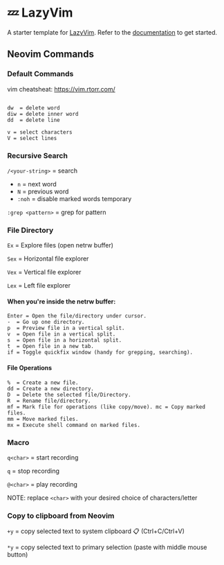 # 💤 LazyVim

A starter template for [LazyVim](https://github.com/LazyVim/LazyVim).
Refer to the [documentation](https://lazyvim.github.io/installation) to get started.

## Neovim Commands

### Default Commands

vim cheatsheat: https://vim.rtorr.com/

```shell

dw  = delete word
diw = delete inner word
dd  = delete line

v = select characters
V = select lines

```

### Recursive Search

`/<your-string>` = search
- `n` = next word
- `N` = previous word
- `:noh` = disable marked words temporary

`:grep <pattern>` = grep for pattern

### File Directory

`Ex` = Explore files (open netrw buffer)

`Sex` = Horizontal file explorer

`Vex` = Vertical file explorer

`Lex` = Left file explorer

#### When you're inside the netrw buffer:

```
Enter = Open the file/directory under cursor.
-  = Go up one directory.
p  = Preview file in a vertical split.
v  = Open file in a vertical split.
s  = Open file in a horizontal split.
t  = Open file in a new tab.
if = Toggle quickfix window (handy for grepping, searching).
```

#### File Operations

```
%  = Create a new file.
dd = Create a new directory.
D  = Delete the selected file/Directory.
R  = Rename file/directory.
mf = Mark file for operations (like copy/move). mc = Copy marked files.
mm = Move marked files.
mx = Execute shell command on marked files.
```

### Macro

`q<char>` = start recording

`q` = stop recording

`@<char>` = play recording

NOTE: replace `<char>` with your desired choice of characters/letter

### Copy to clipboard from Neovim

`+y` = copy selected text to system clipboard 📋 (Ctrl+C/Ctrl+V)

`*y` = copy selected text to primary selection (paste with middle mouse button)
